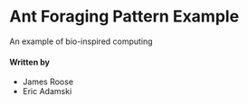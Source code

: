 # Ant Foraging Pattern Example
An example of bio-inspired computing

#### Written by 
* James Roose
* Eric Adamski
